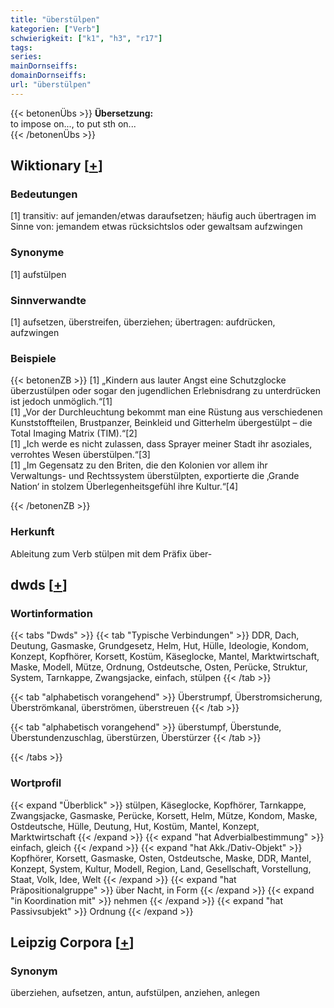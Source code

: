 ```yaml
---
title: "überstülpen"
kategorien: ["Verb"]
schwierigkeit: ["k1", "h3", "r17"]
tags:
series:
mainDornseiffs:
domainDornseiffs:
url: "überstülpen"
---
```


{{< betonenÜbs >}}
**Übersetzung:**  
to impose on..., to put sth on...  
{{< /betonenÜbs >}}

## Wiktionary [[+](https://de.wiktionary.org/wiki/überstülpen)]

### Bedeutungen
[1] transitiv: auf jemanden/etwas daraufsetzen; häufig auch übertragen im Sinne von: jemandem etwas rücksichtslos oder gewaltsam aufzwingen  

### Synonyme
[1] aufstülpen  

### Sinnverwandte
[1] aufsetzen, überstreifen, überziehen; übertragen: aufdrücken, aufzwingen  

### Beispiele
{{< betonenZB >}}
[1] „Kindern aus lauter Angst eine Schutzglocke überzustülpen oder sogar den jugendlichen Erlebnisdrang zu unterdrücken ist jedoch unmöglich.“[1]  
[1] „Vor der Durchleuchtung bekommt man eine Rüstung aus verschiedenen Kunststoffteilen, Brustpanzer, Beinkleid und Gitterhelm übergestülpt – die Total Imaging Matrix (TIM).“[2]  
[1] „Ich werde es nicht zulassen, dass Sprayer meiner Stadt ihr asoziales, verrohtes Wesen überstülpen.“[3]  
[1] „Im Gegensatz zu den Briten, die den Kolonien vor allem ihr Verwaltungs- und Rechtssystem überstülpten, exportierte die ‚Grande Nation‘ in stolzem Überlegenheitsgefühl ihre Kultur.“[4]  

{{< /betonenZB >}}
### Herkunft
Ableitung zum Verb stülpen mit dem Präfix über-  



## dwds [[+](https://www.dwds.de/wb/überstülpen)]

### Wortinformation
{{< tabs "Dwds" >}}
{{< tab "Typische Verbindungen" >}}
DDR, Dach, Deutung, Gasmaske, Grundgesetz, Helm, Hut, Hülle, Ideologie, Kondom, Konzept, Kopfhörer, Korsett, Kostüm, Käseglocke, Mantel, Marktwirtschaft, Maske, Modell, Mütze, Ordnung, Ostdeutsche, Osten, Perücke, Struktur, System, Tarnkappe, Zwangsjacke, einfach, stülpen
{{< /tab >}}

{{< tab "alphabetisch vorangehend" >}}
Überstrumpf, Überstromsicherung, Überströmkanal, überströmen, überstreuen
{{< /tab >}}

{{< tab "alphabetisch vorangehend" >}}
überstumpf, Überstunde, Überstundenzuschlag, überstürzen, Überstürzer
{{< /tab >}}

{{< /tabs >}}

### Wortprofil
{{< expand "Überblick" >}} stülpen, Käseglocke, Kopfhörer, Tarnkappe, Zwangsjacke, Gasmaske, Perücke, Korsett, Helm, Mütze, Kondom, Maske, Ostdeutsche, Hülle, Deutung, Hut, Kostüm, Mantel, Konzept, Marktwirtschaft {{< /expand >}}
{{< expand "hat Adverbialbestimmung" >}} einfach, gleich {{< /expand >}}
{{< expand "hat Akk./Dativ-Objekt" >}} Kopfhörer, Korsett, Gasmaske, Osten, Ostdeutsche, Maske, DDR, Mantel, Konzept, System, Kultur, Modell, Region, Land, Gesellschaft, Vorstellung, Staat, Volk, Idee, Welt {{< /expand >}}
{{< expand "hat Präpositionalgruppe" >}} über Nacht, in Form {{< /expand >}}
{{< expand "in Koordination mit" >}} nehmen {{< /expand >}}
{{< expand "hat Passivsubjekt" >}} Ordnung {{< /expand >}}

## Leipzig Corpora [[+](https://corpora.uni-leipzig.de/en/res?word=überstülpen&corpusId=deu_newscrawl-public_2018)]


### Synonym
überziehen, aufsetzen, antun, aufstülpen, anziehen, anlegen

